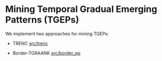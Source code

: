# Mining Temporal Gradual Emerging Patterns (TGEPs)

We implement two approaches for mining TGEPs:

* TRENC [src/trenc](https://github.com/owuordickson/trenc/tree/master/src/trenc)

* Border-TGRAANK [src/border_ep](https://github.com/owuordickson/trenc/tree/master/src/border_ep)
